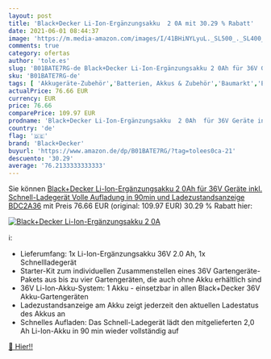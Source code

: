 ```yaml
---
layout: post
title: 'Black+Decker Li-Ion-Ergänzungsakku  2 0A mit 30.29 % Rabatt'
date: 2021-06-01 08:44:37
image: 'https://m.media-amazon.com/images/I/41BHiNYLyuL._SL500_._SL400_.jpg'
comments: true
category: ofertas
author: 'tole.es'
slug: 'B01BATE7RG-de Black+Decker Li-Ion-Ergänzungsakku 2 0Ah für 36V Geräte...'
sku: 'B01BATE7RG-de'
tags: [ 'Akkugeräte-Zubehör','Batterien, Akkus & Zubehör','Baumarkt','Elektro- & Handwerkzeuge','Elektronik & Foto','Ladegeräte für Haushaltsbatterien','Werkzeugakkus','Zubehör für Elektrowerkzeuge','black+decker', ]
actualPrice: 76.66 EUR
currency: EUR
price: 76.66
comparePrice: 109.97 EUR
prodname: 'Black+Decker Li-Ion-Ergänzungsakku  2 0Ah  für 36V Geräte inkl. Schnell-Ladegerät  Volle Aufladung in 90min und Ladezustandsanzeige  BDC2A36'
country: 'de'
flag: '🇩🇪'
brand: 'Black+Decker'
buyurl: 'https://www.amazon.de/dp/B01BATE7RG/?tag=tolees0ca-21'
descuento: '30.29'
average: '76.2133333333333'
---
```


Sie können [Black+Decker Li-Ion-Ergänzungsakku  2 0Ah  für 36V Geräte inkl. Schnell-Ladegerät  Volle Aufladung in 90min und Ladezustandsanzeige  BDC2A36](https://www.amazon.de/dp/B01BATE7RG/?tag=tolees0ca-21) mit Preis 76.66 EUR (original: 109.97 EUR) 30.29 % Rabatt hier:

[![Black+Decker Li-Ion-Ergänzungsakku  2 0A](https://m.media-amazon.com/images/I/41BHiNYLyuL._SL500_._SL400_.jpg)](https://www.amazon.de/dp/B01BATE7RG/?tag=tolees0ca-21)

ℹ️:

- Lieferumfang: 1x Li-Ion-Ergänzungsakku 36V 2.0 Ah, 1x Schnellladegerät
- Starter-Kit zum individuellen Zusammenstellen eines 36V Gartengeräte-Pakets aus bis zu vier Gartengeräten, die auch ohne Akku erhältlich sind
- 36V Li-Ion-Akku-System: 1 Akku - einsetzbar in allen Black+Decker 36V Akku-Gartengeräten
- Ladezustandsanzeige am Akku zeigt jederzeit den aktuellen Ladestatus des Akkus an
- Schnelles Aufladen: Das Schnell-Ladegerät lädt den mitgelieferten 2,0 Ah Li-Ion-Akku in 90 min wieder vollständig auf

[🛒 Hier!!](https://www.amazon.de/dp/B01BATE7RG/?tag=tolees0ca-21)
